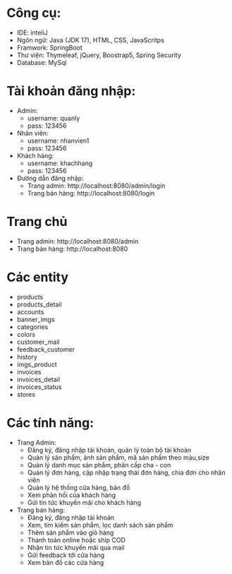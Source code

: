 # Công cụ:
  - IDE: inteliJ
  - Ngôn ngữ: Java (JDK 17), HTML, CSS, JavaScritps
  - Framwork: SpringBoot
  - Thư viện: Thymeleaf, jQuery, Boostrap5, Spring Security
  - Database: MySql

# Tài khoản đăng nhập:
  - Admin:
    + username: quanly
    + pass: 123456
  - Nhân viên:
    + username: nhanvien1
    + pass: 123456
  - Khách hàng:
    + username: khachhang
    + pass: 123456
  - Đường dẫn đăng nhập:
    + Trang admin:  http://localhost:8080/admin/login
    + Trang bán hàng: http://localhost:8080/login
   
# Trang chủ
  - Trang admin:  http://localhost:8080/admin
  - Trang bán hàng: http://localhost:8080

# Các entity
  - products
  - products_detail
  - accounts
  - banner_imgs
  - categories
  - colors
  - customer_mail
  - feedback_customer
  - history
  - imgs_product
  - invoices
  - invoices_detail
  - invoices_status
  - stores


# Các tính năng:
  - Trang Admin:
    + Đăng ký, đăng nhập tài khoản, quản lý toàn bộ tài khoản
    + Quản lý sản phẩm, ảnh sản phẩm, mã sản phẩm theo màu,size
    + Quản lý danh mục sản phẩm, phân cấp cha - con
    + Quản lý đơn hàng, cập nhập trạng thái đơn hàng, chia đơn cho nhân viên
    + Quản lý hệ thống cửa hàng, bản đồ
    + Xem phản hồi của khách hàng
    + Gửi tin tức khuyến mãi cho khách hàng
  - Trang bán hàng:
    + Đăng ký, đăng nhập tài khoản
    + Xem, tìm kiếm sản phẩm, lọc danh sách sản phẩm
    + Thêm sản phẩm vào giỏ hàng
    + Thanh toán online hoặc ship COD
    + Nhận tin tức khuyến mãi qua mail
    + Gửi feedback tới cửa hàng
    + Xem bản đồ các cửa hàng
  
